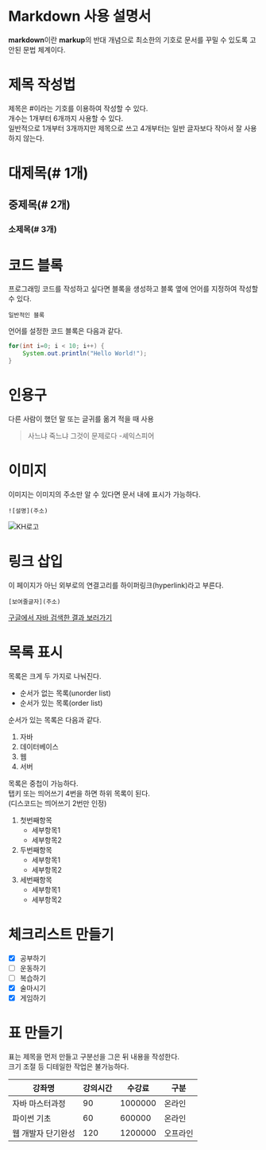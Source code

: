 # Markdown 사용 설명서

**markdown**이란 **markup**의 반대 개념으로 최소한의 기호로 문서를 꾸밀 수 있도록 고안된 문법 체계이다.

# 제목 작성법

제목은 #이라는 기호를 이용하여 작성할 수 있다.  
개수는 1개부터 6개까지 사용할 수 있다.  
일반적으로 1개부터 3개까지만 제목으로 쓰고 4개부터는 일반 글자보다 작아서 잘 사용하지 않는다.

# 대제목(# 1개)
## 중제목(# 2개)
### 소제목(# 3개)


# 코드 블록

프로그래밍 코드를 작성하고 싶다면 블록을 생성하고 블록 옆에 언어를 지정하여 작성할 수 있다.

```
일반적인 블록
```

언어를 설정한 코드 블록은 다음과 같다.

```java
for(int i=0; i < 10; i++) {
	System.out.println("Hello World!");
}
```

# 인용구

다른 사람이 했던 말 또는 글귀를 옮겨 적을 때 사용

> 사느냐 죽느냐 그것이 문제로다 -셰익스피어

# 이미지

이미지는 이미지의 주소만 알 수 있다면 문서 내에 표시가 가능하다.

```
![설명](주소)
```

![KH로고](https://image.rocketpunch.com/company/105846/khjeongbogyoyugweon_logo_1572925088.png?s=400x400&t=inside)

# 링크 삽입

이 페이지가 아닌 외부로의 연결고리를 하이퍼링크(hyperlink)라고 부른다.

```
[보여줄글자](주소)
```

[구글에서 자바 검색한 결과 보러가기](https://www.google.com/search?q=%EC%9E%90%EB%B0%94&sca_esv=593038284&sxsrf=AM9HkKl25LH8bgs-Xu5FWcJqDFu_Hbhlgw%3A1703232716704&source=hp&ei=zESFZf7kKP3i2roPw_e-yA4&iflsig=AO6bgOgAAAAAZYVS3LACwmnLPpfPEFTUOomOT48lpLSa&ved=0ahUKEwj--q-ozKKDAxV9sVYBHcO7D-kQ4dUDCAw&uact=5&oq=%EC%9E%90%EB%B0%94&gs_lp=Egdnd3Mtd2l6IgbsnpDrsJQyCBAAGIAEGLEDMgsQABiABBixAxiDATIIEAAYgAQYsQMyCxAAGIAEGLEDGIMBMggQABiABBixAzIFEAAYgAQyCxAAGIAEGLEDGIMBMgUQABiABDIFEAAYgAQyBRAAGIAESKIJUABYkghwAngAkAEBmAG8AaABiAWqAQMwLjW4AQPIAQD4AQGoAgrCAgQQABgDwgILEC4YgAQYsQMYgwHCAhEQLhiABBixAxiDARjHARjRA8ICCxAuGIAEGMcBGK8BwgIHEAAYgAQYCsICDRAuGMcBGNEDGOoCGCfCAgcQIxjqAhgn&sclient=gws-wiz)



# 목록 표시

목록은 크게 두 가지로 나눠진다.

- 순서가 없는 목록(unorder list)
- 순서가 있는 목록(order list)  


순서가 있는 목록은 다음과 같다.  

1. 자바
2. 데이터베이스
3. 웹
4. 서버

목록은 중첩이 가능하다.  
탭키 또는 띄어쓰기 4번을 하면 하위 목록이 된다.  
(디스코드는 띄어쓰기 2번만 인정)

1. 첫번째항목
	- 세부항목1
    - 세부항목2
2. 두번째항목
	- 세부항목1
    - 세부항목2
3. 세번째항목
	- 세부항목1
    - 세부항목2

# 체크리스트 만들기

- [x] 공부하기
- [ ] 운동하기
- [ ] 복습하기
- [x] 술마시기
- [x] 게임하기

# 표 만들기

표는 제목을 먼저 만들고 구분선을 그은 뒤 내용을 작성한다.  
크기 조절 등 디테일한 작업은 불가능하다.

| 강좌명 | 강의시간 | 수강료 | 구분 |
| --- | --- | --- | --- |
| 자바 마스터과정 | 90 | 1000000 | 온라인 |
| 파이썬 기초 | 60 | 600000 | 온라인 |
| 웹 개발자 단기완성 | 120 | 1200000 | 오프라인 |